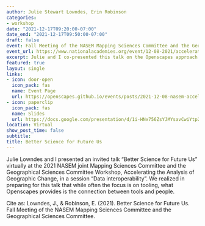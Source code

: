 ```yaml
---
author: Julie Stewart Lowndes, Erin Robinson
categories:
- workshop
date: "2021-12-17T09:20:00-07:00"
date_end: "2021-12-17T09:50:00-07:00"  
draft: false
event: Fall Meeting of the NASEM Mapping Sciences Committee and the Geographical Sciences Committee (2021)
event_url: https://www.nationalacademies.org/event/12-08-2021/accelerating-the-analysis-of-geographic-change
excerpt: Julie and I co-presented this talk on the Openscapes approach and how it can further geospatial data interoperability. 
featured: true
layout: single
links:
- icon: door-open
  icon_pack: fas
  name: Event Page
  url: https://openscapes.github.io/events/posts/2021-12-08-nasem-accelerating-analysis-geographic-change/
- icon: paperclip
  icon_pack: fas
  name: Slides
  url: https://docs.google.com/presentation/d/1i-HNx756ZsYJMYsavCwiYtp2hbQX6vNyZ6lwVdKJyzQ/edit#slide=id.gf7194cc3cb_0_6
location: Virtual 
show_post_time: false
subtitle:
title: Better Science for Future Us
---
```


Julie Lowndes and I presented an invited talk “Better Science for Future Us” virtually at the 2021 NASEM joint Mapping Sciences Committee and the Geographical Sciences Committee Workshop, Accelerating the Analysis of Geographic Change, in a session “Data interoperability”. We realized in preparing for this talk that while often the focus is on tooling, what Openscapes provides is the connection between tools and people. 


Cite as: Lowndes, J., & Robinson, E. (2021). Better Science for Future Us. Fall Meeting of the NASEM Mapping Sciences Committee and the Geographical Sciences Committee.
